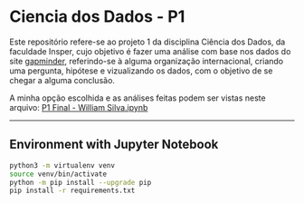 # Ciencia dos Dados - P1

Este repositório refere-se ao projeto 1 da disciplina Ciência dos Dados, da faculdade Insper, cujo objetivo é fazer uma análise com base nos dados do site [gapminder](gapminder.org), referindo-se à alguma organização internacional, criando uma pergunta, hipótese e vizualizando os dados, com o objetivo de se chegar a alguma conclusão.

A minha opção escolhida e as análises feitas podem ser vistas neste arquivo: [P1 Final - William Silva.ipynb](https://github.com/williamars/Projeto1/blob/master/src/P1%20Final%20-%20William%20Silva.ipynb) 

---

## Environment with Jupyter Notebook

```bash
python3 -m virtualenv venv 
source venv/bin/activate
python -m pip install --upgrade pip
pip install -r requirements.txt
```
